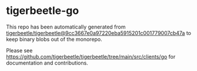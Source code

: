 # tigerbeetle-go
This repo has been automatically generated from
[tigerbeetle/tigerbeetle@9cc3667e0a97220eba5915201c001779007cb47a](https://github.com/tigerbeetle/tigerbeetle/commit/9cc3667e0a97220eba5915201c001779007cb47a)
to keep binary blobs out of the monorepo.

Please see
<https://github.com/tigerbeetle/tigerbeetle/tree/main/src/clients/go>
for documentation and contributions.